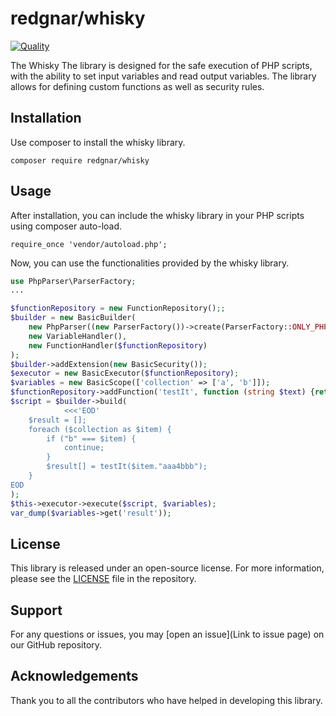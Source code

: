 # redgnar/whisky

[![Quality](https://github.com/redgnar/whisky/actions/workflows/quality.yml/badge.svg?branch=1.0)](https://github.com/redgnar/whisky/actions/workflows/quality.yml)

The Whisky The library is designed for the safe execution of PHP scripts, with the ability to set input variables and read output variables. The library allows for defining custom functions as well as security rules.

## Installation

Use composer to install the whisky library.

`composer require redgnar/whisky`

## Usage

After installation, you can include the whisky library in your PHP scripts using composer auto-load.

`require_once 'vendor/autoload.php';`

Now, you can use the functionalities provided by the whisky library.

```php
use PhpParser\ParserFactory;
...

$functionRepository = new FunctionRepository();;
$builder = new BasicBuilder(
    new PhpParser((new ParserFactory())->create(ParserFactory::ONLY_PHP7)),
    new VariableHandler(),
    new FunctionHandler($functionRepository)
);
$builder->addExtension(new BasicSecurity());
$executor = new BasicExecutor($functionRepository);
$variables = new BasicScope(['collection' => ['a', 'b']]);
$functionRepository->addFunction('testIt', function (string $text) {return $text; });
$script = $builder->build(
            <<<'EOD'
    $result = [];
    foreach ($collection as $item) {
        if ("b" === $item) {
            continue;
        }
        $result[] = testIt($item."aaa4bbb");
    }
EOD
);
$this->executor->execute($script, $variables);
var_dump($variables->get('result'));
```

## License

This library is released under an open-source license. For more information, please see the [LICENSE](./LICENSE) file in the repository.

## Support

For any questions or issues, you may [open an issue](Link to issue page) on our GitHub repository.

## Acknowledgements

Thank you to all the contributors who have helped in developing this library.
